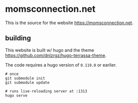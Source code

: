 # momsconnection.net

This is the source for the website https://momsconnection.net.

## building

This website is built w/ hugo and the theme https://github.com/dnlzrgz/hugo-terrassa-theme.

The code requires a hugo version of `0.119.0` or earlier.

```shell
# once
git submodule init
git submodule update

# runs live-reloading server at :1313
hugo serve
```
